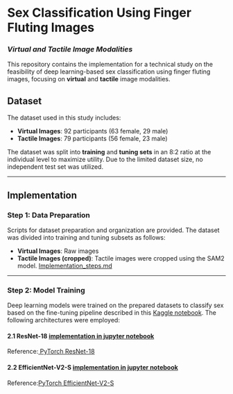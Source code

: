 # Sex Classification Using Finger Fluting Images  
### *Virtual and Tactile Image Modalities*

This repository contains the implementation for a technical study on the feasibility of deep learning-based sex classification using finger fluting images, focusing on **virtual** and **tactile** image modalities.


## Dataset

The dataset used in this study includes:
- **Virtual Images**: 92 participants (63 female, 29 male)
- **Tactile Images**: 79 participants (56 female, 23 male)

The dataset was split into **training** and **tuning sets** in an 8:2 ratio at the individual level to maximize utility. Due to the limited dataset size, no independent test set was utilized.

---

## Implementation

### Step 1: Data Preparation
Scripts for dataset preparation and organization are provided. The dataset was divided into training and tuning subsets as follows:
- **Virtual Images**: Raw images
- **Tactile Images (cropped)**: Tactile images were cropped using the SAM2 model. [Implementation_steps.md](sam2_notebooks/README.md)
---

### Step 2: Model Training
Deep learning models were trained on the prepared datasets to classify sex based on the fine-tuning pipeline described in this [Kaggle notebook](https://www.kaggle.com/code/frozenwolf/coronahack-finetuning-resnet18-pytorch). The following architectures were employed:

#### 2.1 ResNet-18   [implementation in jupyter notebook](Github_finetuning_resnet18_lr0.0001_virtual_img.ipynb)
Reference:[ PyTorch ResNet-18](https://pytorch.org/vision/main/models/generated/torchvision.models.resnet18.html)

#### 2.2 EfficientNet-V2-S [implementation in jupyter notebook](Github_finetuning_efficientnetv2s_lr0.0001_virtual_img.ipynb)

Reference:[PyTorch EfficientNet-V2-S](https://pytorch.org/vision/main/models/generated/torchvision.models.efficientnet_v2_s.html)

